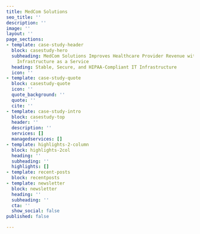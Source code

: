 ```yaml
---
title: MedCom Solutions
seo_title: ''
description: ''
image: ''
layout: ''
page_sections:
- template: case-study-header
  block: casestudy-hero
  subheading: MedCom Solutions Improves Healthcare Provider Revenue with Expedient
    Infrastructure as a Service
  heading: Stable, Secure, and HIPAA-Compliant IT Infrastructure
  icon: ''
- template: case-study-quote
  block: casestudy-quote
  icon: ''
  quote_background: ''
  quote: ''
  cite: ''
- template: case-study-intro
  block: casestudy-top
  header: ''
  description: ''
  services: []
  managedservices: []
- template: highlights-2-column
  block: highlights-2col
  heading: ''
  subheading: ''
  highlights: []
- template: recent-posts
  block: recentposts
- template: newsletter
  block: newsletter
  heading: ''
  subheading: ''
  cta: ''
  show_social: false
published: false

---
```

